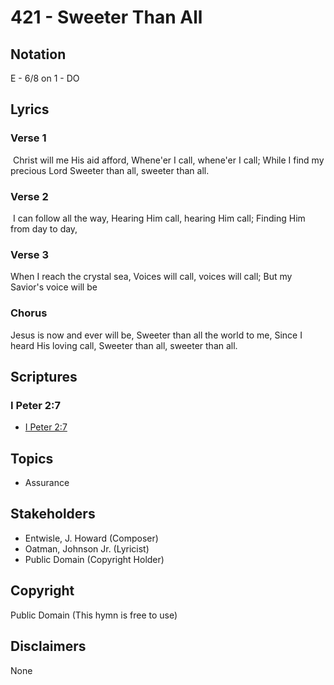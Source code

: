 # 421 - Sweeter Than All

## Notation

E - 6/8 on 1 - DO

## Lyrics

### Verse 1

 Christ will me His aid afford, Whene'er I call, whene'er I call; While I find my precious Lord Sweeter than all, sweeter than all.

### Verse 2

 I can follow all the way, Hearing Him call, hearing Him call; Finding Him from day to day,


### Verse 3

When I reach the crystal sea, Voices will call, voices will call; But my Savior's voice will be 


### Chorus

Jesus is now and ever will be, Sweeter than all the world to me, Since I heard His loving call, Sweeter than all, sweeter than all. 


## Scriptures

### I Peter 2:7

- [I Peter 2:7](https://www.biblegateway.com/passage/?search=I%20Peter%202%3A7)


## Topics

- Assurance

## Stakeholders

- Entwisle, J. Howard (Composer)
- Oatman, Johnson  Jr. (Lyricist)
- Public Domain (Copyright Holder)

## Copyright

Public Domain
(This hymn is free to use)

## Disclaimers

None

